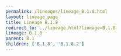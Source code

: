 ```yaml
---
permalink: /lineages/lineage_B.1.8.html
layout: lineage_page
title: Lineage B.1.8
redirect_to: ../lineage.html?lineage=B.1.8
lineage: B.1.8
parent: B.1
children: ['B.1.8', 'B.1.8.2']
---
```


